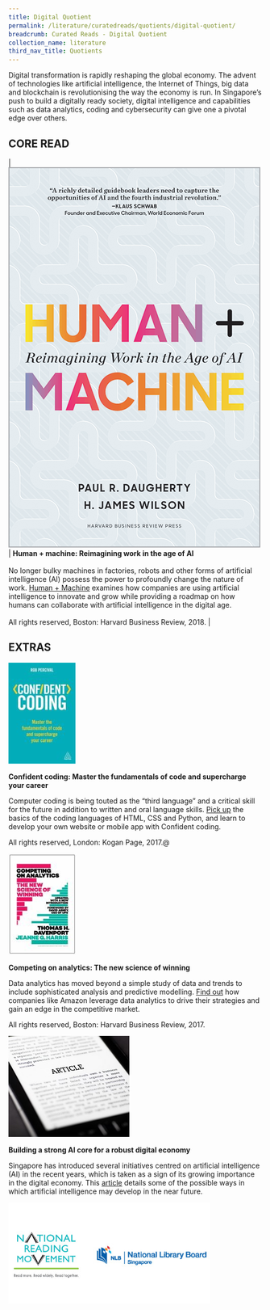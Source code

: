 ```yaml
---
title: Digital Quotient
permalink: /literature/curatedreads/quotients/digital-quotient/
breadcrumb: Curated Reads - Digital Quotient
collection_name: literature
third_nav_title: Quotients
---
```


Digital transformation is rapidly reshaping the global economy. The advent of technologies like artificial intelligence, the Internet of Things, big data and blockchain is revolutionising the way the economy is run. In Singapore’s push to build a digitally ready society, digital intelligence and capabilities such as data analytics, coding and cybersecurity can give one a pivotal edge over others.

## **CORE READ**

| ![Human plus machine](/images/literature/curatedreads/quotients/Digital-Quotient_Core-Read_Human-Machine_Large-Book-Cover.png) | **Human + machine: Reimagining work in the age of AI** <br><br> No longer bulky machines in factories, robots and other forms of artificial intelligence (AI) possess the power to profoundly change the nature of work. [Human + Machine](http://eservice.nlb.gov.sg/item_holding_s.aspx?bid=203121705) examines how companies are using artificial intelligence to innovate and grow while providing a roadmap on how humans can collaborate with artificial intelligence in the digital age. <br><br> All rights reserved, Boston: Harvard Business Review, 2018. |

## **EXTRAS**

![Confident image](/images/literature/curatedreads/quotients/Confident-coding-Master-the-fundamentals-of-code-and-supercharge-your-career.jpg)

**Confident coding: Master the fundamentals of code and supercharge your career**

Computer coding is being touted as the “third language” and a critical skill for the future in addition to written and oral language skills. [Pick up](http://eservice.nlb.gov.sg/item_holding_s.aspx?bid=203150503) the basics of the coding languages of HTML, CSS and Python, and learn to develop your own website or mobile app with Confident coding.

All rights reserved, London: Kogan Page, 2017.@

![The new science of winning image](/images/literature/curatedreads/quotients/Competing-on-analytics-The-new-science-of-winning.jpg)

**Competing on analytics: The new science of winning**

Data analytics has moved beyond a simple study of data and trends to include sophisticated analysis and predictive modelling. [Find out](http://eservice.nlb.gov.sg/item_holding_s.aspx?bid=203022202) how companies like Amazon leverage data analytics to drive their strategies and gain an edge in the competitive market.

All rights reserved, Boston: Harvard Business Review, 2017.

![Article image](/images/literature/curatedreads/quotients/Article-3.jpg)

**Building a strong AI core for a robust digital economy**

Singapore has introduced several initiatives centred on artificial intelligence (AI) in the recent years, which is taken as a sign of its growing importance in the digital economy. This [article](https://www.businesstimes.com.sg/opinion/building-a-strong-ai-core-for-a-robust-digital-economy) details some of the possible ways in which artificial intelligence may develop in the near future.

![Logos image](/images/literature/curatedreads/logos-updated.jpeg)

